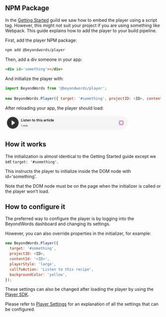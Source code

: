 ## NPM Package

In the [Getting Started](./getting-started.md) guild we saw how to embed the
player using a script tag. However, this might not suit your project if you are
using something like Webpack. This guide explains how to add the player to your
build pipeline.

First, add the player NPM package:

```sh
npm add @beyondwords/player
```

Then, add a div someone in your app:

```html
<div id='something'></div>
```

And initialize the player with:

```javascript
import BeyondWords from '@beyondwords/player';

new BeyondWords.Player({ target: '#something', projectID: <ID>, contentId: '<ID>' });
```

After reloading your app, the player should load:

<img src="./images/standard-player.png" width="400px" />

## How it works

The initialization is almost identical to the Getting Started guide except we
set `target: '#something'`.

This instructs the player to initialize inside the DOM node with id='something'.

Note that the DOM node must be on the page when the initializer is called or
the player won't load.

## How to configure it

The preferred way to configure the player is by logging into the BeyondWords
dashboard and changing its settings.

However, you can also override properties in the initializer, for example:

```javascript
new BeyondWords.Player({
  target: '#something',
  projectID: <ID>,
  contentId: '<ID>',
  playerStyle: 'large',
  callToAction: 'Listen to this recipe',
  backgroundColor: 'yellow',
});
```

These settings can also be changed after loading the player by using the [Player SDK](./player-sdk.md).

Please refer to [Player Settings](./player-settings.md) for an explanation of all the settings that can be configured.
